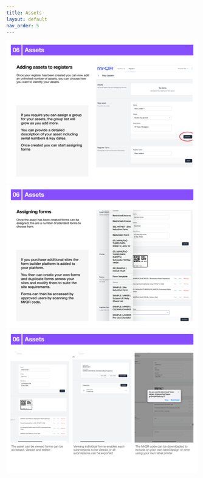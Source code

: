 ```yaml
---
title: Assets
layout: default
nav_order: 5
---
```

![The Basics](/assets/images/MrQR%20-%20The%20Basics_Page_10.png "the basics")
![The Basics](/assets/images/MrQR%20-%20The%20Basics_Page_11.png "the basics")
![The Basics](/assets/images/MrQR%20-%20The%20Basics_Page_12.png "the basics")
